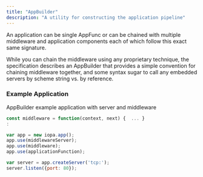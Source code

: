 ```yaml
---
title: "AppBuilder"
description: "A utility for constructing the application pipeline"
---
```

An application can be single AppFunc or can be chained with multiple middleware and application components each of which follow this exact same signature.

While you can chain the middleware using any proprietary technique, the specification describes an AppBuilder that provides a simple convention for chaining middleware together, and some syntax sugar to call any embedded servers by scheme string vs. by reference.

### Example Application

AppBuilder example application with server and middleware

```js
const middleware = function(context, next) {  ... } 
:

var app = new iopa.app();
app.use(middlewareServer);
app.use(middleware);
app.use(applicationFunction);

var server = app.createServer('tcp:');
server.listen({port: 80});
```
